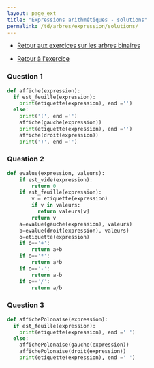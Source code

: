 ```yaml
---
layout: page_ext
title: "Expressions arithmétiques - solutions"
permalink: /td/arbres/expression/solutions/
---
```


- [Retour aux exercices sur les arbres binaires](../../)

- [Retour à l'exercice](../)

### Question 1

```python
def affiche(expression):
  if est_feuille(expression):
    print(etiquette(expression), end ='')
  else:
    print('(', end ='')
    affiche(gauche(expression))
    print(etiquette(expression), end ='')
    affiche(droit(expression))
    print(')', end ='')
```

### Question 2

```python
def evalue(expression, valeurs):
    if est_vide(expression): 
        return 0
    if est_feuille(expression):
        v = etiquette(expression)
        if v in valeurs:
          return valeurs[v]
        return v
    a=evalue(gauche(expression), valeurs)
    b=evalue(droit(expression), valeurs)
    o=etiquette(expression)
    if o=='+':
        return a+b
    if o=='*':
        return a*b
    if o=='-':
        return a-b
    if o=='/':
        return a/b
```

### Question 3

```python
def affichePolonaise(expression):
  if est_feuille(expression):
    print(etiquette(expression), end =' ')
  else:
    affichePolonaise(gauche(expression))
    affichePolonaise(droit(expression))
    print(etiquette(expression), end =' ')
```